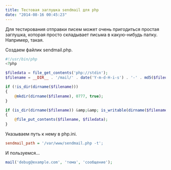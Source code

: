 ```yaml
---
title: Тестовая заглушка sendmail для php
date: "2014-08-16 00:45:23"
---
```


Для тестирования отправки писем может очень пригодиться простая заглушка, которая просто складывает письма в какую-нибудь папку. Например, такая.

Создаем файлик sendmail.php.

```php
#!/usr/bin/php
<?php

$filedata = file_get_contents('php://stdin');
$filename = __DIR__ . '/mail/' . date('Y-m-d-H-i-s') . '-' . md5($filedata) . '.eml';

if (!is_dir(dirname($filename)))
{
    @mkdir(dirname($filename), 0777, true);
}

if (is_dir(dirname($filename)) &amp;&amp; is_writable(dirname($filename)))
{
    @file_put_contents($filename, $filedata);
}
```

Указываем путь к нему в php.ini.

```ini
sendmail_path = '/var/www/sendmail.php -t';
```

И пользуемся…

```php
mail('debug@example.com', 'тема', 'сообщение');
```

